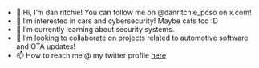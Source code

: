 - 👋 Hi, I’m dan ritchie! You can follow me on @danritchie_pcso on x.com!
- 👀 I’m interested in cars and cybersecurity! Maybe cats too :D
- 🌱 I’m currently learning about security systems. 
- 💞️ I’m looking to collaborate on projects related to automotive software and OTA updates!
- 📫 How to reach me @ my twitter profile [here](https://twitter.com/danritchie_pcso)

<!---
danritchie-pcso/danritchie-pcso is a ✨ special ✨ repository because its `README.md` (this file) appears on your GitHub profile.
You can click the Preview link to take a look at your changes.
--->
